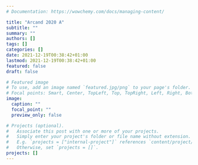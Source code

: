 ```yaml
---
# Documentation: https://wowchemy.com/docs/managing-content/

title: "Arcand 2020 A"
subtitle: ""
summary: ""
authors: []
tags: []
categories: []
date: 2021-12-19T00:38:42+01:00
lastmod: 2021-12-19T00:38:42+01:00
featured: false
draft: false

# Featured image
# To use, add an image named `featured.jpg/png` to your page's folder.
# Focal points: Smart, Center, TopLeft, Top, TopRight, Left, Right, BottomLeft, Bottom, BottomRight.
image:
  caption: ""
  focal_point: ""
  preview_only: false

# Projects (optional).
#   Associate this post with one or more of your projects.
#   Simply enter your project's folder or file name without extension.
#   E.g. `projects = ["internal-project"]` references `content/project/deep-learning/index.md`.
#   Otherwise, set `projects = []`.
projects: []
---
```

